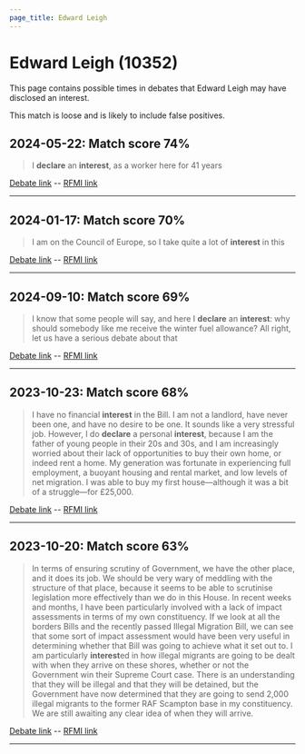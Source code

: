 ```yaml
---
page_title: Edward Leigh
---
```


# Edward Leigh  (10352)

This page contains possible times in debates that Edward Leigh may have disclosed an interest.

This match is loose and is likely to include false positives. 



## 2024-05-22: Match score 74%

>I **declare** an **interest**, as a worker here for 41 years

[Debate link](https://www.theyworkforyou.com/debates/?id=2024-05-22b.964.2)  --  [RFMI link](https://www.theyworkforyou.com/mp/10352/register)


---



## 2024-01-17: Match score 70%

>I am on the Council of Europe, so I take quite a lot of **interest** in this

[Debate link](https://www.theyworkforyou.com/debates/?id=2024-01-17c.841.1)  --  [RFMI link](https://www.theyworkforyou.com/mp/10352/register)


---



## 2024-09-10: Match score 69%

>I know that some people will say, and here I **declare** an **interest**: why should somebody like me receive the winter fuel allowance? All right, let us have a serious debate about that

[Debate link](https://www.theyworkforyou.com/debates/?id=2024-09-10a.719.1)  --  [RFMI link](https://www.theyworkforyou.com/mp/10352/register)


---



## 2023-10-23: Match score 68%

>I have no financial **interest** in the Bill. I am not a landlord, have never been one, and have no desire to be one. It sounds like a very stressful job. However, I do **declare** a personal **interest**, because I am the father of young people in their 20s and 30s, and I am increasingly worried about their lack of opportunities to buy their own home, or indeed rent a home. My generation was fortunate in experiencing full employment, a buoyant housing and rental market, and low levels of net migration. I was able to buy my first house—although it was a bit of a struggle—for £25,000.

[Debate link](https://www.theyworkforyou.com/debates/?id=2023-10-23c.666.0)  --  [RFMI link](https://www.theyworkforyou.com/mp/10352/register)


---



## 2023-10-20: Match score 63%

>In terms of ensuring scrutiny of Government, we have the other place, and it does its job. We should be very wary of meddling with the structure of that place, because it seems to be able to scrutinise legislation more effectively than we do in this House. In recent weeks and months, I have been particularly involved with a lack of impact assessments in terms of my own constituency. If we look at all the borders Bills and the recently passed Illegal Migration Bill, we can see that some sort of impact assessment would have been very useful in determining whether that Bill was going to achieve what it set out to. I am particularly **interest**ed in how illegal migrants are going to be dealt with when they arrive on these shores, whether or not the Government win their Supreme Court case. There is an understanding that they will be illegal and that they will be detained, but the Government have now determined that they are going to send 2,000 illegal migrants to the former RAF Scampton base in my constituency. We are still awaiting any clear idea of when they will arrive.

[Debate link](https://www.theyworkforyou.com/debates/?id=2023-10-20a.535.0)  --  [RFMI link](https://www.theyworkforyou.com/mp/10352/register)


---

